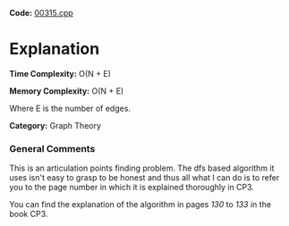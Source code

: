 **Code:** [00315.cpp](./00315.cpp)

# Explanation

**Time Complexity:** O(N + E)

**Memory Complexity:** O(N + E)

Where E is the number of edges.

**Category:** Graph Theory

### General Comments

This is an articulation points finding problem. The dfs based algorithm it uses isn't easy to grasp to be honest and thus all what I can do is to refer you to the page number in which it is explained thoroughly in CP3.

You can find the explanation of the algorithm in pages *130* to *133* in the book CP3.
